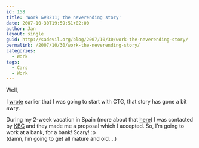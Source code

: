 ```yaml
---
id: 158
title: 'Work &#8211; the neverending story'
date: 2007-10-30T19:59:51+02:00
author: Jan
layout: single
guid: http://sadevil.org/blog/2007/10/30/work-the-neverending-story/
permalink: /2007/10/30/work-the-neverending-story/
categories:
  - Work
tags:
  - Cars
  - Work
---
```

Well,

I <a TARGET="_blank" HREF="https://kcore.org/2007/09/30/so-long-and-thanks-for-all-the-fish/">wrote</a> earlier that I was going to start with CTG, that story has gone a bit awry.

During my 2-week vacation in Spain (more about that <a href="https://kcore.org/2007/10/30/come-flush-with-us/" target="_blank">here</a>) I was contacted by <a TARGET="_blank" HREF="http://www.kbc.be">KBC</a> and they made me a proposal which I accepted. So, I&#8217;m going to work at a bank, for a bank! Scary! :p (damn, I&#8217;m going to get all mature and old&#8230;.)